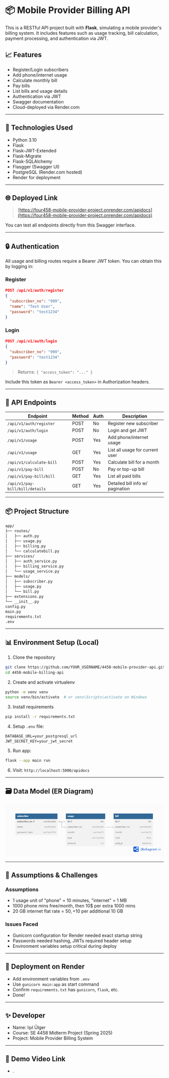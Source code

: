 # 📦 Mobile Provider Billing API

This is a RESTful API project built with **Flask**, simulating a mobile provider's billing system. It includes features such as usage tracking, bill calculation, payment processing, and authentication via JWT.

## 📈 Features
- Register/Login subscribers
- Add phone/internet usage
- Calculate monthly bill
- Pay bills 
- List bills and usage details
- Authentication via JWT
- Swagger documentation
- Cloud-deployed via Render.com

---

## 🔧 Technologies Used
- Python 3.10
- Flask
- Flask-JWT-Extended
- Flask-Migrate
- Flask-SQLAlchemy
- Flasgger (Swagger UI)
- PostgreSQL (Render.com hosted)
- Render for deployment

---

## 🌐 Deployed Link
> [https://four458-mobile-provider-project.onrender.com/apidocs](https://four458-mobile-provider-project.onrender.com/apidocs)

You can test all endpoints directly from this Swagger interface.

---

## 🔒 Authentication
All usage and billing routes require a Bearer JWT token. You can obtain this by logging in:

### Register
```json
POST /api/v1/auth/register
{
  "subscriber_no": "999",
  "name": "Test User",
  "password": "test1234"
}
```

### Login
```json
POST /api/v1/auth/login
{
  "subscriber_no": "999",
  "password": "test1234"
}
```
> Returns: `{ "access_token": "..." }`

Include this token as `Bearer <access_token>` in Authorization headers.

---

## 📃 API Endpoints

| Endpoint | Method | Auth | Description |
|----------|--------|------|-------------|
| `/api/v1/auth/register` | POST | No | Register new subscriber |
| `/api/v1/auth/login` | POST | No | Login and get JWT |
| `/api/v1/usage` | POST | Yes | Add phone/internet usage |
| `/api/v1/usage` | GET | Yes | List all usage for current user |
| `/api/v1/calculate-bill` | POST | Yes | Calculate bill for a month |
| `/api/v1/pay-bill` | POST | No | Pay or top-up bill |
| `/api/v1/pay-bill/bill` | GET | Yes | List all paid bills |
| `/api/v1/pay-bill/bill/details` | GET | Yes | Detailed bill info w/ pagination |

---

## 📦 Project Structure
```
app/
├── routes/
│   ├── auth.py
│   ├── usage.py
│   ├── billing.py
│   └── calculatebill.py
├── services/
│   ├── auth_service.py
│   ├── billing_service.py
│   └── usage_service.py
├── models/
│   ├── subscriber.py
│   ├── usage.py
│   └── bill.py
├── extensions.py
└── __init__.py
config.py
main.py
requirements.txt
.env
```

---

## 📊 Environment Setup (Local)
1. Clone the repository
```bash
git clone https://github.com/YOUR_USERNAME/4458-mobile-provider-api.git
cd 4458-mobile-billing-api
```
2. Create and activate virtualenv
```bash
python -m venv venv
source venv/bin/activate  # or venv\Scripts\activate on Windows
```
3. Install requirements
```bash
pip install -r requirements.txt
```
4. Setup `.env` file:
```env
DATABASE_URL=your_postgresql_url
JWT_SECRET_KEY=your_jwt_secret
```
5. Run app:
```bash
flask --app main run
```
6. Visit: `http://localhost:5000/apidocs`

---

## 🗃️ Data Model (ER Diagram)

![alt text](Untitled.png)

---
## 🧠 Assumptions & Challenges

### Assumptions
- 1 usage unit of "phone" = 10 minutes, "internet" = 1 MB
- 1000 phone mins free/month, then 10$ per extra 1000 mins
- 20 GB internet flat rate = 50$, +10$ per additional 10 GB

### Issues Faced
- Gunicorn configuration for Render needed exact startup string
- Passwords needed hashing, JWTs required header setup
- Environment variables setup critical during deploy

---

## 🚀 Deployment on Render
- Add environment variables from `.env`
- Use `gunicorn main:app` as start command
- Confirm `requirements.txt` has `gunicorn`, `flask`, etc.
- Done!

---

## ✨ Developer
- Name: Işıl Ülger
- Course: SE 4458 Midterm Project (Spring 2025)
- Project: Mobile Provider Billing System

---

## 🎥 Demo Video Link
- .
